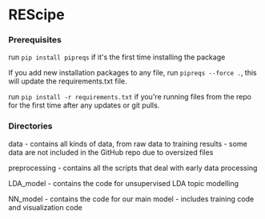 # REScipe

### Prerequisites

run `pip install pipreqs` if it's the first time installing the package

If you add new installation packages to any file, run `pipreqs --force .`, this will update the requirements.txt file.

run `pip install -r requirements.txt` if you're running files from the repo for the first time after any updates or git pulls. 

### Directories

data - contains all kinds of data, from raw data to training results - some data are not included in the GitHub repo due to oversized files

preprocessing - contains all the scripts that deal with early data processing

LDA_model - contains the code for unsupervised LDA topic modelling

NN_model - contains the code for our main model - includes training code and visualization code


